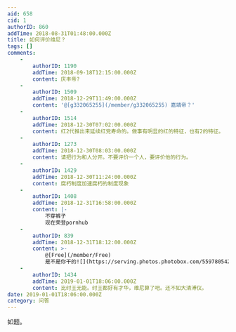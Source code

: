 ```yaml
---
aid: 658
cid: 1
authorID: 860
addTime: 2018-08-31T01:48:00.000Z
title: 如何评价维尼？
tags: []
comments:
    -
        authorID: 1190
        addTime: 2018-09-18T12:15:00.000Z
        content: 庆丰帝?
    -
        authorID: 1509
        addTime: 2018-12-29T11:49:00.000Z
        content: '@[g332065255](/member/g332065255) 嘉靖帝？'
    -
        authorID: 1514
        addTime: 2018-12-30T07:02:00.000Z
        content: 红2代推出来延续红党寿命的。做事有明显的红的特征，也有2的特征。
    -
        authorID: 1273
        addTime: 2018-12-30T08:03:00.000Z
        content: 请把行为和人分开。不要评价一个人，要评价他的行为。
    -
        authorID: 1429
        addTime: 2018-12-30T11:24:00.000Z
        content: 腐朽制度加速腐朽的制度现象
    -
        authorID: 1408
        addTime: 2018-12-31T16:58:00.000Z
        content: |-
            不穿裤子  
            现在荣登pornhub
    -
        authorID: 839
        addTime: 2018-12-31T18:12:00.000Z
        content: >-
            @[Free](/member/Free)
            是不是你干的![](https://serving.photos.photobox.com/55978054206feb03bf9ae7a68fb7e7915c5d1c7e1a596826b4bff6440060c8be0aebcd27.jpg)
    -
        authorID: 1434
        addTime: 2019-01-01T18:06:00.000Z
        content: 比纣王无能。纣王都好有才华，维尼算了吧。还不如大清溥仪。
date: 2019-01-01T18:06:00.000Z
category: 问答
---
```


如题。
